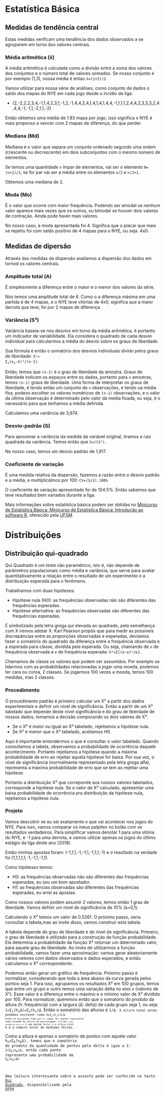 # Estatística Básica

## Medidas de tendência central

Estas medidas verificam uma tendência dos dados observados a se agruparem em torno dos valores centrais.

### Média aritmética (x̄)

A média aritmética é calculada como a divisão entre a soma dos valores dos conjuntos e o número total de valores somados. Se nosso conjunto é por exemplo (1,3), nossa média é entao <code>x̄=(1+3)/2</code>.

Vamos utilizar para nossa série de análises, como conjunto de dados o saldo dos mapas do NYE em cada jogo desde o incídio da liga: 
- (2,-2,2,2,3,4,-1,1,4,2,3,1,-1,2,-1,4,4,2,4,1,4,1,4,1,4,4,-1,1,1,1,2,4,4,2,3,3,3,2,4,4,4,-1,-1,1,-2,1,1,-2)

Então obtemos uma média de 1.83 mapa por jogo, isso significa o NYE é mais propenso a vencer com 2 mapas de diferença, do que perder.

### Mediana (Md)

Mediana é o valor que separa um conjunto ordenado segundo uma ordem (crescente ou decrescente) em dois subconjuntos com o mesmo número de elementos.

Se temos uma quantidade <code>n</code> ímpar de elementos, vai ser o elemento <code>N=(n+1)/2</code>, se for par vai ser a média entre os elementos <code>n/2</code> e <code>n/2+1</code>.

Obtemos uma mediana de 2.

### Moda (Mo)

É o valor que ocorre com maior frequência. Podendo ser amodal se nenhum valor aparece mais vezes que os outros, ou bimodal se houver dois valores de contração. Ainda pode haver mais valores.

No nosso caso, a moda apresentada foi 4. Significa que o placar que mais se repetiu foi com saldo positivo de 4 mapas para o NYE, ou seja. 4x0.

## Medidas de dipersão

Através das medidas de dispersão avaliamos a dispersão dos dados em tornod os valores centrais.

### Amplitude total (A)

É simplesmente a diferença entre o maior e o menor dos valores da série.

Nós temos uma amplitude total de 6. Como o a diferença máxima em uma partida é de 4 mapas, e o NYE teve vitórias de 4x0, significa que a maior derrota que teve, foi por 2 mapas de diferença.

### Variância (S²)

Variância  baseia-se nos desvios em torno da média aritmética, é portanto um indicador de variabilidade. Ela considera o quadrado de cada desvio individual para calcularmos a média do desvio sobre os graus de liberdade.

Sua fórmula é então o somatório dos desvios individuais divido pelos graus de liberdade: <code>S²= Σ<sub>i</sub>(x<sub>i</sub>-x̄)²/(n-1)</code>.

Então, temos que <code>(n-1)</code> é o grau de liberdade da amostra. Graus de liberdade indicam os espaços entre os dados, portanto para <code>n</code> amostras, temos <code>(n-1)</code> graus de liberdade. Uma forma de interpretar os graus de liberdade, é tendo então um conjunto de <code>n</code> observações, e tendo ua média fixa, podeos escolher os valores numéricos de <code>(n-1)</code> observações, e o valor da última observação é determinado pelo valor da média fixada, ou seja, é o necessário para que tenhamos a média definida.

Calculamos uma variância de 3,674.

### Desvio-padrão (S)

Para aproximar a variância da medida da variável original, tiramos a raiz quadrada da variância. Temos então que <code>S=√(S²)</code>.

No nosso caso, temos um desvio padrão de 1,917.

### Coeficiente de variação

É uma medida relativa da dispersão, fazemos a razão entre o desvio padrão e a média, e multiplicalmos por 100: <code>CV=(S/x̄).100%</code>

O coeficiente de variação apresentado foi de 104.5%. Então sabemos que teve resultados bem variados durante a liga.

Mais informações sobre estatística básica podem ser obtidas no [Minicurso de Estatística Básica: Minicurso de Estatística Básica:
Introdução ao software R](http://www.uft.edu.br/engambiental/prof/catalunha/arquivos/r/r_bruno.pdf), oferecido pela <abbr title="Universidade Federal de Santa Maria">UFSM</abbr>.

# Distribuições

## Distribuição qui-quadrado

Qui Quadrado é um teste não paramétrico, isto é, não depende de parâmetros populacionais como média e variância, que serve para avaliar quantitativamente a relação entre o resultado de um experimento e a distribuição esperada para o fenômeno.

Trabalhamos com duas hipóteses:
- Hipótese nula (H0): as frequências observadas não são diferentes das frequências esperadas.
- Hipótese alternativa: as frequências observadas são diferentes das frequências esperadas.

É simbolizado pela letra grega qui elevada ao quadrado, pela semelhança com X iremos adotar X. Karl Pearson propôs que para medir as possíveis discrepâncias entre as proporções observadas e esperadas, deviamos fazer o somatório do quadrado da diferença entre a frequência observada e a esperada para classe, dividida pela esperada. Ou seja, chamando de <code>o</code> de frequência observada e <code>e</code> de frequência esperada: <code>X²=Σ[(o-e)²/e]</code>. 

Chamamos de classe os  valores que podem ser assumidos. Por exemplo se lidarmos com as probabilidades relacionadas a jogar uma moeda, podemos ter cara ou coroa, 2 classes. Se jogarmos 100 vezes a moeda, temos 100 medidas, mas 2 classes.

### Procedimento

O procedimento padrão é primeiro calcular um X² a partir dos dados experimentais e definir um nível de significância. Então a partir de um X² tabelado que depende deste nível significância e do grau de liberdade de nossos dados, tomamos a decisão comporando os dois valores de X²:

- Se o X² é maior ou igual ao X² tabelado, rejeitamos a hipótese nula.
- Se X² é menor que o X² tabelado, aceitamos H0.

Aqui é importante entendermos o que é consultar o valor tabelado. Quando consultamos a tabela, observamos a probabilidade de ocorrência daquele acontecimento. Portanto rejeitamos a hipótese quando a máxima probabilidade de erro ao rejeitar aquela hipótese for baixa.
Por sua vez, o nível de significância (normalmente representado pela letra grega alfa), representa a máxima probabilidade de erro que se tem ao rejeitar uma hipótese.

Portanto a distribuição X² que correponde aos nossos valores tabelados, corresponde a hipótese nula. Se o valor de X² calculado, apresentar uma baixa probabilidade de ocorrência pra distribuição da hipótese nula, rejeitamos a hipótese nula.

### Projeto

Vamos descobrir se eu sei exatamente o que vai acontecer nos jogos do NYE. Para isso, vamos comparar os meus palpites no bolão com os resultados verdadeiros. Para simplificar vamos denotar 1 para uma vitória do NYE, e -1 para uma derrota, e vamos utilizar apenas os jogos do último estágio da liga deste ano (2018).

Então minhas apostas foram: (-1,1,1,-1,-1,1,-1,1,1,-1) e o resultado na verdade foi (1,1,1,1,1,-1,-1,1,-1,1). 

Como hipóteses temos:

- H0: as frequências observadas não são diferentes das frequências esperadas, eu sou um bom apostador.
- H1: as frequências observadas são diferentes das frequências esperadas, eu errei as apostas.

Como nossos valores podem assumir 2 valores, temos então 1 grau de liberdade. Vamos definir um nível de significância de 10% (a=0,1). 

Calculando o X² temos um valor de 0.5261. O próximo passo, seria consultar a tabela,mas ao invés disso, vamos construir esta tabela.

A tabela depende do grau de liberdade e do nível de significância. Primeiro, o grau de liberdade é utilizado para a construção da função probabilidade. Ela determina a probabilidade da função X² retornar um determinado valor, para aquele grau de liberdade. Ao invés de utilizarmos a função probabilidade, vamos fazer uma aproximação: vamos gerar aleatoriamente vários vetores com dados observados e dados esperados, e então calculamos o X² correspondente.

Podemos então gerar um gráfico de frequência. Próximo passo é normalizar, considerando que toda a área abaixo da curva gerada pelos pontos seja 1. Para isso, agrupamos os resultados X² em 100 grupos, temos que entre um grupo e outro temos uma variação delta no eixo x (valores de X²). Esse valor é a diferença entre o máximo e o mínimo valor de X² dividido por 100. Para normalizar, queremos então que o somatório do produto da altura (h: frequência) com a largura (Δ: delta) de cada grupo seja 1, ou seja: <code>1=Σ<sub>i</sub>(h<sub>i</sub>Δ)=Σ<sub>i</sub>(h<sub>i</sub>)Δ</code>. Então o somatório das alturas é <code>1/Δ<code>. A altura total então podemos escrever como <code>H=Σ<sub>i</sub>(h<sub>i</sub>)=1/Δ<code>. Então se dividimos tudo por <code>H</code>, vamos ter quanto representa cada unidade de altura em porcentagem: <code>n=1/(NΔ)<code>. Cada unidade de altura </code>n</code> é uma medida feita, e a altura total </code>N</code> é o número total de medidas feitas. 




Como a altura é apenas o somatório de pontos com aquele valor <code>h<sub>i</sub>=Σ<sub>k</sub>(n<sub>k</sub>Δ), temos que o somatório do produto da quantidade de pontos pelo delta é igua a 1: <code>1=Σ<sub>k</sub>(n<sub>k</sub>)Δ</code>, então cada ponto representa uma probabilidade de <code>Σ<sub>k</sub>(n<sub>k</sub>)Δ=</code>


Uma leitura interessante sobre o assunto pode ser conferido no texto [Qui Quadrado](http://www.ufpa.br/dicas/biome/biopdf/bioqui.pdf), disponibilizado pela <abbr title="Universidade Federal do Pará">UFPA</abbr>

